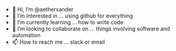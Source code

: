- 👋 Hi, I’m @aetherxander
- 👀 I’m interested in ... using github for everything
- 🌱 I’m currently learning ... how to write code
- 💞️ I’m looking to collaborate on ... things involving software and automation
- 📫 How to reach me ... slack or email

<!---
aetherxander/aetherxander is a ✨ special ✨ repository because its `README.md` (this file) appears on your GitHub profile.
You can click the Preview link to take a look at your changes.
--->

